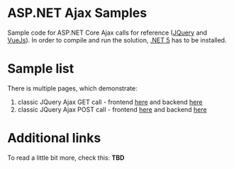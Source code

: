 # ASP.NET Ajax Samples

Sample code for ASP.NET Core Ajax calls for reference ([JQuery](https://jquery.com) and [VueJs](https://vuejs.org/)). In order to compile and run the solution, [.NET 5](https://dot.net) has to be installed.

# Sample list

There is multiple pages, which demonstrate:
1. classic JQuery Ajax GET call - frontend [here](https://github.com/vrhovnik/aspnetajaxsamples/blob/main/AjaxWebDemo/AjaxWebDemo/Views/Home/Index.cshtml#L30) and backend [here](https://github.com/vrhovnik/aspnetajaxsamples/blob/main/AjaxWebDemo/AjaxWebDemo/Controllers/DataController.cs#L23)
2. classic JQuery Ajax POST call - frontend [here](https://github.com/vrhovnik/aspnetajaxsamples/blob/main/AjaxWebDemo/AjaxWebDemo/Views/Home/Index.cshtml#L51) and backend [here](https://github.com/vrhovnik/aspnetajaxsamples/blob/main/AjaxWebDemo/AjaxWebDemo/Controllers/DataController.cs#L32)

# Additional links

To read a little bit more, check this:
**TBD**
